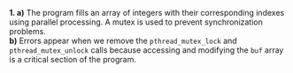 **1. a)** The program fills an array of integers with their corresponding indexes using parallel processing. A mutex is used to prevent synchronization problems.  
**b)** Errors appear when we remove the `pthread_mutex_lock` and `pthread_mutex_unlock` calls because accessing and modifying the `buf` array is a critical section of the program.